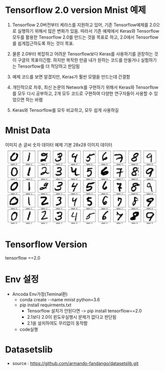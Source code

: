 Tensorflow 2.0 version Mnist 예제 
=============
1. Tensorflow 2.0버전부터 케라스를 지원하고 있어, 기존 Tensorflow예제를 2.0으로 실행하기 위해서 많은 변화가 있음. 따라서 기존 예제에서 Keras와 Tensorflow 모두를 활용한 Tensorflow 2.0를 만드는 것을 목표로 하고, 2.0에서 Tensorflow 를 쉽게접근하도록 하는 것이 목표.

2. 물론 2.0부터 복잡하고 어려운 Tensorflow보다 Keras를 사용하기를 권장하는 것이 구글의 목표이긴함. 하지만 복작한 만큼 내가 원하는 코드를 만들거나 실험하기는 Tensorflow를 더 적당하고 판담됨

3. 예제 코드를 보면 알겠지만, Keras가 훨씬 모델을 만드는데 간결함

4. 개인적으로 차후, 최신 논문의 Network를 구현하기 위해서 Keras와 Tensorflow를 모두 다시 공부하고, 2개 모두 코드로 구현하여 다양한 연구자들이 사용할 수 있었으면 하는 바램

5. Keras와 Tensorflow를 모두 비교하고, 모두 쉽게 사용하길

# Mnist Data
이미지 손 글씨 숫자 데이터 예제 
기본 28x28 이미지 데이터
![alt text](./figure/mnist_example.png )
# Tensorflow Version
tensorflow ==2.0

# Env 설정
* Ancoda Env가정(Teminal환)
    * conda create --name mnist python=3.6
    * pip install requirments.txt
        * Tensorflow 설치가 안된다면 -> pip install tensorflow==2.0
        * 2.1보다 2.0이 윈도우실행시 문제가 없다고 판단됨 
        * 2.1을 설치하여도 무리없이 동작함
    * code실행
    
# Datasetslib
* source : https://github.com/armando-fandango/datasetslib.git